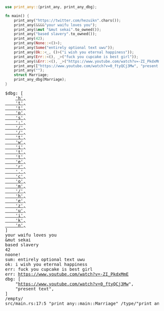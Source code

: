 ```rust
use print_any::{print_any, print_any_dbg};

fn main() {
    print_any("https://twitter.com/hezuikn".chars());
    print_any(&&&&"your waifu loves you");
    print_any(&mut "&mut sekai".to_owned());
    print_any("based slavery".to_owned());
    print_any(42);
    print_any(None::<()>);
    print_any(Some("entirely optional text uwu"));
    print_any(Ok::<_, ()>("i wish you eternal happiness"));
    print_any(Err::<(), _>("fuck you cupcake is best girl"));
    print_any(&Err::<(), _>("https://www.youtube.com/watch?v=-ZI_PkdxMmE"));
    print_any(["https://www.youtube.com/watch?v=0_ftyQCj3Mw", "present text"]);
    print_any("");
    struct Marriage;
    print_any_dbg(Marriage);
}
```

<pre>
$dbg: [
    <a href="https://twitter.com/hezuikn">'h',
    't',
    't',
    'p',
    's',
    ':',
    '/',
    '/',
    't',
    'w',
    'i',
    't',
    't',
    'e',
    'r',
    '.',
    'c',
    'o',
    'm',
    '/',
    'h',
    'e',
    'z',
    'u',
    'i',
    'k',
    'n',</a>
]
your waifu loves you
&mut sekai
based slavery
42
noone!
sum: entirely optional text uwu
ok: i wish you eternal happiness
err: fuck you cupcake is best girl
err: <a href="https://www.youtube.com/watch?v=-ZI_PkdxMmE">https://www.youtube.com/watch?v=-ZI_PkdxMmE</a>
dbg: [
    "<a href="https://www.youtube.com/watch?v=0_ftyQCj3Mw">https://www.youtube.com/watch?v=0_ftyQCj3Mw</a>",
    "present text",
]
/empty/
src/main.rs:17:5 "print_any::main::Marriage" /type/"print_any::main::Marriage"
</pre>
